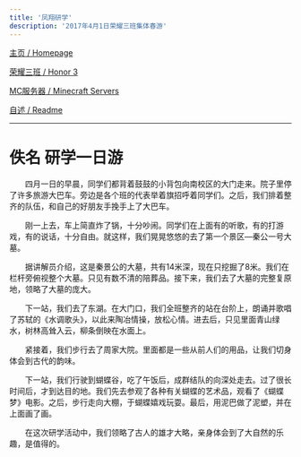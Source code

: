 ```yaml
---
title: '凤翔研学'
description: '2017年4月1日荣耀三班集体春游'
---
```


[主页 / Homepage](http://zhilu.fun)

[荣耀三班 / Honor 3](http://zhilu.fun/honor3)

[MC服务器 / Minecraft Servers](http://zhilu.fun/mc)

[自述 / Readme](http://zhilu.fun/readme)

------

# 佚名 研学一日游

　　四月一日的早晨，同学们都背着鼓鼓的小背包向南校区的大门走来。院子里停了许多旅游大巴车。旁边是各个班的代表举着旗招呼着同学们。之后，我们排着整齐的队伍，和自己的好朋友手挽手上了大巴车。

　　刚一上去，车上简直炸了锅，十分吵闹。同学们在上面有的听歌，有的打游戏，有的说话，十分自由。就这样，我们晃晃悠悠的去了第一个景区—秦公一号大墓。            

　　据讲解员介绍，这是秦景公的大墓，共有14米深，现在只挖掘了8米。我们在栏杆旁俯视整个大墓。只见有数不清的陪葬品。接下来，我们去了大墓的完整复原地，领略了大墓的庞大。

　　下一站，我们去了东湖。在大门口，我们全班整齐的站在台阶上，朗诵并歌唱了苏轼的《水调歌头》，以此来陶冶情操，放松心情。进去后，只见里面青山绿水，树林高耸入云，柳条倒映在水面上。

　　紧接着，我们步行去了周家大院。里面都是一些从前人们的用品，让我们切身体会到古代的韵味。

　　下一站，我们行驶到蝴蝶谷，吃了午饭后，成群结队的向深处走去。过了很长时间后，才到达目的地。我们先去参观了各种有关蝴蝶的艺术品，观看了《蝴蝶梦》电影。之后，步行走向大棚，于蝴蝶嬉戏玩耍。最后，用泥巴做了泥塑，并在上面画了画。

　　在这次研学活动中，我们领略了古人的雄才大略，亲身体会到了大自然的乐趣，是值得的。